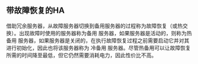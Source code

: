 ## 带故障恢复的HA
借助冗余服务器，从故障服务器切换到备用服务器的过程称为故障恢复（或热交换）。出现故障时使用的服务器称为备用 服务器，如果服务器是活动的，则称为热备用 服务器，如果服务器是关闭的，在执行故障恢复过程之前需要启动它并对其进行初始化，因此也将该服务器称为 冷备用 服务器。尽管热备用可以让故障恢复所需的时间降至最低，但它仍然需要消耗电力，因此性价比不高。
